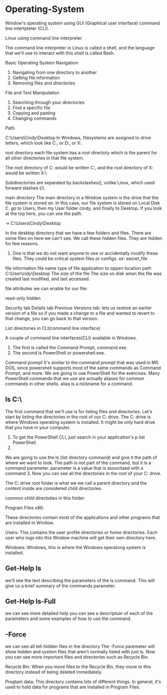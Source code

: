 # Operating-System

Window's operating system
using GUI (Graphical user interface)
command line intertpteter (CLI).

Linux
using command line interpreter

The command line interpreter in Linux is called a shell,
and the language that we'll use to interact with this shell is called Bash.

Basic Operating System Navigation
1. Navigating from one directory to another
2. Getting file information
3. Removing files and directories

File and Text Manipulation

1. Searching through your directories
2. Find a specific file
3. Copying and pasting
4. Changing commands

Path

C:\Users\Cindy\Desktop
In Windows, filesystems are assigned to drive letters, which look like C:, or D:, or X:.

root directory
each file system has a root directoty 
which is the parent for all other directories in that file system.

The root directory of C: would be written C:\,
and the root directory of X: would be written X:\


Subdirectories are separated by backslashes(\), unlike Linux, which used forward slashes (/).

main directory
The main directory in a Wnidow system is the drive that the file system is stored on.
In this case, our file system is stored on Local Disk C.
go to Users, then my User folder cindy, and finally to Desktop.
If you look at the top here, you can see the path.

-> C:\Users\Cindy\Desktop

In the desktop directory that we have a few folders and files.
There are some files on here we can't see.
We call these hidden files.
They are hidden for few reasons.
 1. One is that we do not want anyone to see or accidentally modify these files.
 They could be critical system files or configs.
  ex: secret_file
  
file information
file name
type of file
application to oppen
location path C:\User\cidy\Desktop
The size of the file
The size on disk
when the file was created
last modified,
and last accessed.

file attributes we can enable for our file:

read-only
hidden

Security tab
Details tab
Previous Versions tab: lets us restore an earlier version of a file
so if you made a change to a file and wanted to revert to that change, you can go back to that version.


List directories in CLI(command line interface)

A couple of command line interfaces(CLI) available in Windows.
1. The first is called the Command Prompt, command.exe.
2. The second is PowerShell or powershell.exe.

Command prompt
It's similar to the command prompt that was used in MS DOS,
since powershell supports most of the same commands as Command Prompt, and more.
We are going to use PowerShell for the exercises.
Many PowerShell commands that we use are actually aliases for common commands in other shells.
alias is a nickname for a command.

## ls C:\

The first command that we'll use is for listing files and directories.
Let's start by listing the directories in the root of our C: drive.
The C: drive is where  Windows operating system is installed.
It might be only hard drive that you have in your computer.

1.  To get the PowerShell CLI, just search in your application's p list PowerShell.
2.  
We are going to use the ls (list directory command) and give it the path of where we want to look.
The path is not part of the command, but it is a command parameter.
parameter is a value that is associtaed with a command
3.
Now you can see all the directories in the root of your C: drive.

The C: drive root folder is what we we call a parent directory
and the content inside are considered child directories.

common child directoties in this folder:

Program Files x86:

These directories contain most of the applications and other programs that are installed in Window.

Users:
This contains the user profile directories or home directories.
Each user who logs into this Wnidow machine will get their own directory here.

Windows:
Windows, this is where the Windows operatong system is installed.


## Get-Help ls
we'll see the text describing the parameters of the ls command.
This will give us a brief summary of the commands parameter.

## Get-Help ls-Full
we can see more detailed help
you can see a descriptuin of each of the parameters and some examples of how to use the command.

## -Force
we can see all teh hidden files in the directory
The -Force paremeter will show hidden and system files that aren't normally listed with just ls.
Now you can see more important files and directories such as Recycle Bin.

Recycle Bin:
When you move files to the Recycle Bin, they move to this directory
instead of being deleted immediately.

Progtam data:
This directory contains lots of different things.
In general, it's used to hold data for programs that are installed in Program Files.










  

  
